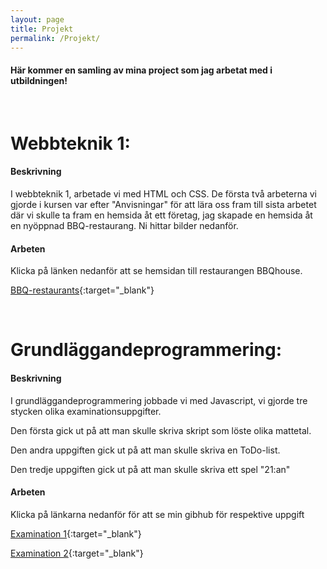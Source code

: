 ```yaml
---
layout: page
title: Projekt
permalink: /Projekt/
---
```



#### Här kommer en samling av mina project som jag arbetat med i utbildningen!

<br>

# Webbteknik 1:

#### Beskrivning
I webbteknik 1, arbetade vi med HTML och CSS. De första två arbeterna vi gjorde i kursen var efter "Anvisningar" för att lära oss fram till sista arbetet där vi 
skulle ta fram en hemsida åt ett företag, jag skapade en hemsida åt en nyöppnad BBQ-restaurang. Ni hittar bilder nedanför.

#### Arbeten

Klicka på länken nedanför att se hemsidan till restaurangen BBQhouse.

[BBQ-restaurants](/project/BBQhouse/start.html){:target="_blank"}

<br>

# Grundläggandeprogrammering:

#### Beskrivning

I grundläggandeprogrammering jobbade vi med Javascript, vi gjorde tre stycken olika examinationsuppgifter.

Den första gick ut på att man skulle skriva skript som löste olika mattetal.

Den andra uppgiften gick ut på att man skulle skriva en ToDo-list.

Den tredje uppgiften gick ut på att man skulle skriva ett spel "21:an"

#### Arbeten

Klicka på länkarna nedanför för att se min gibhub för respektive uppgift

[Examination 1](https://github.com/1dv021/fs222qi-examination-1){:target="_blank"}

[Examination 2](https://github.com/1dv021/fs222qi-examination-2){:target="_blank"}
